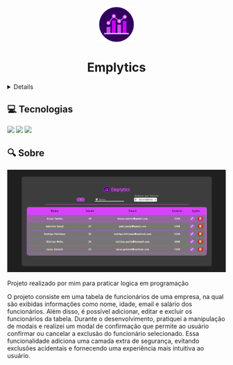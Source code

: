 <div id="home" align="center">  
  <a href="https://emplytics.vercel.app/" target="_blank">
    <img src="img/EmpLytics.png" alt="Logo" width="80" height="80">
  </a>
  
  <h1>Emplytics</h1>
</div>

<details> 🔗Conteudo
   <ol>
      <a href="#tecs">Tecnologias</a>
      <a href="#about">Sobre</a>
   </ol>
</details>

<h2 id="tecs">💻 Tecnologias</h2>
<div>
  <img src="https://img.shields.io/badge/HTML-FFAA00?style=for-the-badge&logo=html5&logoColor=white">
  <img src="https://img.shields.io/badge/CSS-008BFF?&style=for-the-badge&logo=css3&logoColor=white">
  <img src="https://img.shields.io/badge/JavaScript-F7DF1E??&style=for-the-badge&logo=javascript&logoColor=black">
</div>

<h2 id="about">🔍 Sobre</h2>
<img src="img/EmplyticsBG.png" alt="backgorund" width="auto" height="auto">

<p>Projeto realizado por mim para praticar logica em programação<p>
<p>O projeto consiste em uma tabela de funcionários de uma empresa, na qual são exibidas informações como nome, idade, email e salário dos funcionários. Além disso, é possível adicionar, editar e excluir os funcionários da tabela. Durante o desenvolvimento, pratiquei a manipulação de modais e realizei um modal de confirmação que permite ao usuário confirmar ou cancelar a exclusão do funcionário selecionado. Essa funcionalidade adiciona uma camada extra de segurança, evitando exclusões acidentais e fornecendo uma experiência mais intuitiva ao usuário.<p>
